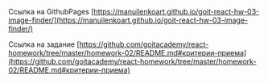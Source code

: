 Ссылка на GithubPages
[https://manuilenkoart.github.io/goit-react-hw-03-image-finder/](https://manuilenkoart.github.io/goit-react-hw-03-image-finder/)

Ссылка на задание
[https://github.com/goitacademy/react-homework/tree/master/homework-02/README.md#критерии-приема](https://github.com/goitacademy/react-homework/tree/master/homework-02/README.md#критерии-приема)
